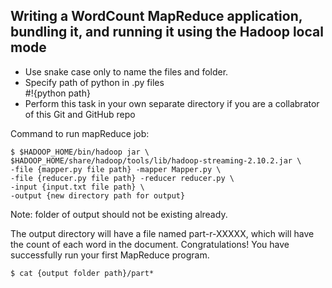 ## Writing a WordCount MapReduce application, bundling it, and running it using the Hadoop local mode

- Use snake case only to name the files and folder.
- Specify path of python in .py files <br/>
  #!{python path}
- Perform this task in your own separate directory if you are a collabrator of this Git and GitHub repo <br/>

Command to run mapReduce job:

```
$ $HADOOP_HOME/bin/hadoop jar \
$HADOOP_HOME/share/hadoop/tools/lib/hadoop-streaming-2.10.2.jar \
-file {mapper.py file path} -mapper Mapper.py \
-file {reducer.py file path} -reducer reducer.py \
-input {input.txt file path} \
-output {new directory path for output}
```

Note: folder of output should not be existing already.

The output directory will have a file named part-r-XXXXX, which will have the count of each word in the document. Congratulations! You have successfully run your first MapReduce program.

```
$ cat {output folder path}/part*
```
